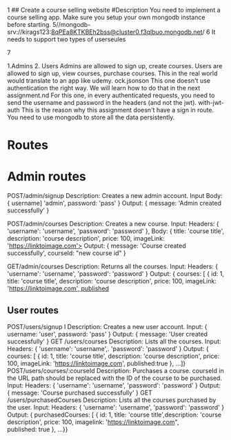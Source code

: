 1 ## Create a course selling website
#Description
You need to implement a course selling app. Make sure you setup your own mongodb
instance before starting.
5//mongodb-srv://kirags123:8qPEa8KTKBEh2bss@cluster0.f3qlbuo.mongodb.net/
6 It needs to support two types of userseules

7

1.Admins
2. Users
Admins are allowed to sign up, create courses.
Users are allowed to sign up, view courses, purchase courses. This in the real world would translate to an app like udemy.
ock.jsonson
This one doesn't use authentication the right way. We will learn how to do that in the next assignment.nd
For this one, in every authenticated requests, you need to send the username and password in the headers (and not the jwt).
with-jwt-auth
This is the reason why this assignment doesn't have a sign in route.
You need to use mongodb to store all the data persistently.



# Routes
# Admin routes
POST/admin/signup
Description: Creates a new admin account.
Input Body: { username] 'admin', password: 'pass' }
Output: { message: 'Admin created successfully' }

POST/admin/courses
Description: Creates a new course.
Input: Headers: { 'username': 'username', 'password': 'password' }, Body: {
title: 'course title', description: 'course description', price: 100,
imageLink: 'https://linktoimage.com'>
Output: { message: 'Course created successfully', courseId: "new course id" }

GET/admin/courses
Description: Returns all the courses.
Input: Headers: { 'username': 'username', 'password': 'password' }
Output: { courses: [ { id: 1, title: 'course title', description: 'course
description', price: 100, imageLink: 'https://linktoimage.com', published


## User routes
POST/users/signup I
Description: Creates a new user account.
Input: { username: 'user', password: 'pass' }
Output: { message: 'User created successfully' }
GET /users/courses
Description: Lists all the courses.
Input: Headers: { 'username': 'username',. 'password': 'password' }
Output: { courses: [ { id: 1, title: 'course title', description: 'course
description', price: 100, imageLink: 'https://linktoimage.com', published:true }, ...]}
POST/users/courses/:courseId
Description: Purchases a course. courseId in the URL path should be replaced with the ID of the course to be purchased.
Input: Headers: { 'username': 'username', 'password': 'password' }
Output: { message: 'Course purchased successfully' }
GET /users/purchasedCourses
Description: Lists all the courses purchased by the user.
Input: Headers: { 'username': 'username', 'password': 'password' }
Output: { purchasedCourses: [ { id: 1, title: 'course title',description: 'course description', price: 100, imagelink: 'https://linktoimage.com", published: true }, ...}}


